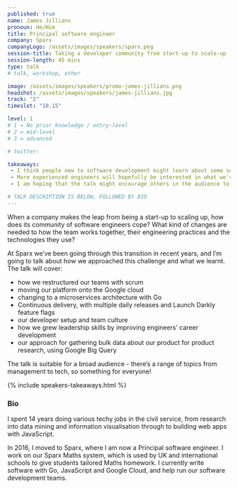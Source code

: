 ```yaml
---
published: true
name: James Jillians
pronoun: He/Him
title: Principal software engineer
company: Sparx
companyLogo: /assets/images/speakers/sparx.png
session-title: Taking a developer community from start-up to scale-up
session-length: 45 mins
type: talk
# talk, workshop, other

image: /assets/images/speakers/promo-james-jillians.png
headshot: /assets/images/speakers/james-jillians.jpg
track: "2"
timeslot: "10.15"

level: 1
# 1 = No prior knowledge / entry-level
# 2 = mid-level
# 3 = advanced

# twitter:

takeaways:
 - I think people new to software development might learn about some software engineering practices/techniques they have not heard about before
 - More experienced engineers will hopefully be interested in what we've learnt from trying different approaches to continuous delivery and pick up some new ideas or perspectives
 - I am hoping that the talk might encourage others in the audience to share how they approach similar problems and give me (and Sparx) some new ideas of techniques to try

# TALK DESCRIPTION IS BELOW, FOLLOWED BY BIO
---
```


When a company makes the leap from being a start-up to scaling up, how does its community of software engineers cope? What kind of changes are needed to how the team works together, their engineering practices and the technologies they use?

At Sparx we’ve been going through this transition in recent years, and I’m going to talk about how we approached this challenge and what we learnt. The talk will cover:
<ul>
<li>how we restructured our teams with scrum</li>
<li>moving our platform onto the Google cloud</li>
<li>changing to a microservices architecture with Go</li>
<li>Continuous delivery, with multiple daily releases and Launch Darkly feature flags</li>
<li>our developer setup and team culture</li>
<li>how we grew leadership skills by improving engineers’ career development</li>
<li>our approach for gathering bulk data about our product for product research, using Google Big Query</li>
</ul>

The talk is suitable for a broad audience - there’s a range of topics from management to tech, so something for everyone!

{% include speakers-takeaways.html %}

<h3>Bio</h3>

I spent 14 years doing various techy jobs in the civil service, from research into data mining and information visualisation through to building web apps with JavaScript. 

In 2016, I moved to Sparx, where I am now a Principal software engineer. I work on our Sparx Maths system, which is used by UK and international schools to give students tailored Maths homework. I currently write software with Go, JavaScript and Google Cloud, and help run our software development teams.